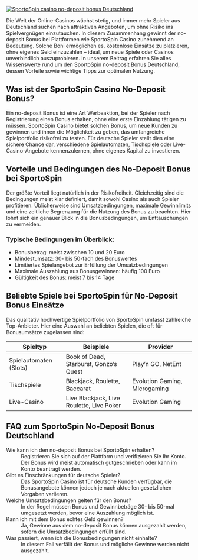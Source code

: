 [![SportoSpin casino no-deposit bonus Deutschland](https://123-caf.pages.dev/gitsignup.png)](https://vrmoo.ru/Bt82HjjY)

<p>Die Welt der Online-Casinos wächst stetig, und immer mehr Spieler aus Deutschland suchen nach attraktiven Angeboten, um ohne Risiko ins Spielvergnügen einzutauchen. In diesem Zusammenhang gewinnt der no-deposit Bonus bei Plattformen wie SportoSpin Casino zunehmend an Bedeutung. Solche Boni ermöglichen es, kostenlose Einsätze zu platzieren, ohne eigenes Geld einzuzahlen – ideal, um neue Spiele oder Casinos unverbindlich auszuprobieren. In unserem Beitrag erfahren Sie alles Wissenswerte rund um den SportoSpin no-deposit Bonus Deutschland, dessen Vorteile sowie wichtige Tipps zur optimalen Nutzung.</p>  <h2>Was ist der SportoSpin Casino No-Deposit Bonus?</h2> <p>Ein no-deposit Bonus ist eine Art Werbeaktion, bei der Spieler nach Registrierung einen Bonus erhalten, ohne eine erste Einzahlung tätigen zu müssen. SportoSpin Casino bietet solchen Bonus, um neue Kunden zu gewinnen und ihnen die Möglichkeit zu geben, das umfangreiche Spielportfolio risikofrei zu testen. Für deutsche Spieler stellt dies eine sichere Chance dar, verschiedene Spielautomaten, Tischspiele oder Live-Casino-Angebote kennenzulernen, ohne eigenes Kapital zu investieren.</p>  <h2>Vorteile und Bedingungen des No-Deposit Bonus bei SportoSpin</h2> <p>Der größte Vorteil liegt natürlich in der Risikofreiheit. Gleichzeitig sind die Bedingungen meist klar definiert, damit sowohl Casino als auch Spieler profitieren. Üblicherweise sind Umsatzbedingungen, maximale Gewinnlimits und eine zeitliche Begrenzung für die Nutzung des Bonus zu beachten. Hier lohnt sich ein genauer Blick in die Bonusbedingungen, um Enttäuschungen zu vermeiden.</p>  <h3>Typische Bedingungen im Überblick:</h3> <ul>   <li>Bonusbetrag: meist zwischen 10 und 20 Euro</li>   <li>Mindestumsatz: 30- bis 50-fach des Bonuswertes</li>   <li>Limitiertes Spielangebot zur Erfüllung der Umsatzbedingungen</li>   <li>Maximale Auszahlung aus Bonusgewinnen: häufig 100 Euro</li>   <li>Gültigkeit des Bonus: meist 7 bis 14 Tage</li> </ul>  <h2>Beliebte Spiele bei SportoSpin für No-Deposit Bonus Einsätze</h2> <p>Das qualitativ hochwertige Spielportfolio von SportoSpin umfasst zahlreiche Top-Anbieter. Hier eine Auswahl an beliebten Spielen, die oft für Bonusumsätze zugelassen sind:</p>  <table>   <thead>     <tr>       <th>Spieltyp</th>       <th>Beispiele</th>       <th>Provider</th>     </tr>   </thead>   <tbody>     <tr>       <td>Spielautomaten (Slots)</td>       <td>Book of Dead, Starburst, Gonzo’s Quest</td>       <td>Play’n GO, NetEnt</td>     </tr>     <tr>       <td>Tischspiele</td>       <td>Blackjack, Roulette, Baccarat</td>       <td>Evolution Gaming, Microgaming</td>     </tr>     <tr>       <td>Live-Casino</td>       <td>Live Blackjack, Live Roulette, Live Poker</td>       <td>Evolution Gaming</td>     </tr>   </tbody> </table>  <h2>FAQ zum SportoSpin No-Deposit Bonus Deutschland</h2> <dl>   <dt>Wie kann ich den no-deposit Bonus bei SportoSpin erhalten?</dt>   <dd>Registrieren Sie sich auf der Plattform und verifizieren Sie Ihr Konto. Der Bonus wird meist automatisch gutgeschrieben oder kann im Konto beantragt werden.</dd>    <dt>Gibt es Einschränkungen für deutsche Spieler?</dt>   <dd>Das SportoSpin Casino ist für deutsche Kunden verfügbar, die Bonusangebote können jedoch je nach aktuellen gesetzlichen Vorgaben variieren.</dd>    <dt>Welche Umsatzbedingungen gelten für den Bonus?</dt>   <dd>In der Regel müssen Bonus und Gewinnbeträge 30- bis 50-mal umgesetzt werden, bevor eine Auszahlung möglich ist.</dd>    <dt>Kann ich mit dem Bonus echtes Geld gewinnen?</dt>   <dd>Ja, Gewinne aus dem no-deposit Bonus können ausgezahlt werden, sofern die Umsatzbedingungen erfüllt sind.</dd>    <dt>Was passiert, wenn ich die Bonusbedingungen nicht einhalte?</dt>   <dd>In diesem Fall verfällt der Bonus und mögliche Gewinne werden nicht ausgezahlt.</dd> </dl>